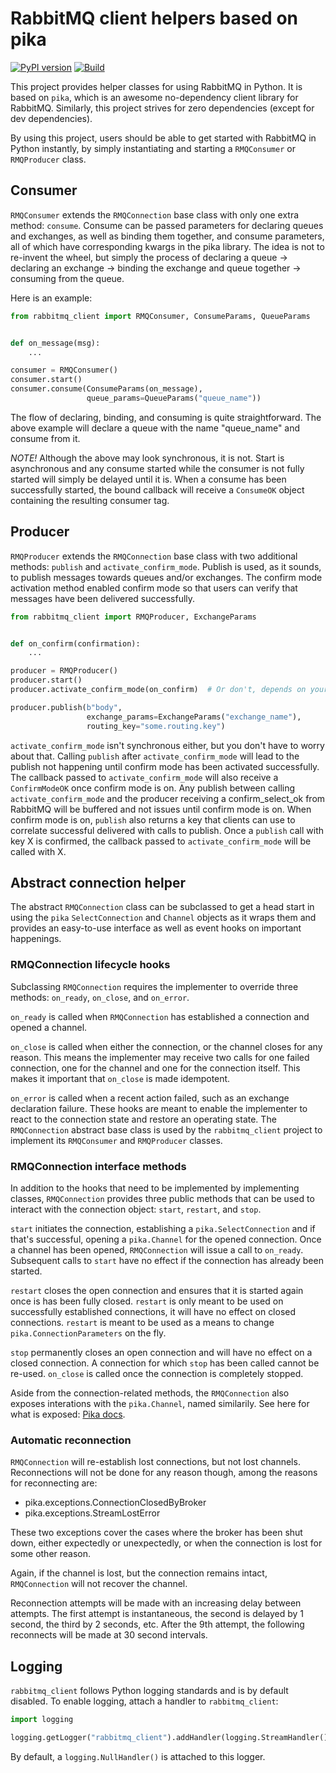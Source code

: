 # RabbitMQ client helpers based on pika
[![PyPI version](https://badge.fury.io/py/rabbitmq-client.svg)](https://badge.fury.io/py/rabbitmq-client)
[![Build](https://github.com/maansthoernvik/rabbitmq_client/actions/workflows/build.yml/badge.svg?branch=master)](https://github.com/maansthoernvik/rabbitmq_client/actions/workflows/build.yml)

This project provides helper classes for using RabbitMQ in Python. It is 
based on `pika`, which is an awesome no-dependency client library for 
RabbitMQ. Similarly, this project strives for zero dependencies (except for 
dev dependencies).

By using this project, users should be able to get started with RabbitMQ in 
Python instantly, by simply instantiating and starting a `RMQConsumer` or 
`RMQProducer` class.

## Consumer

``RMQConsumer`` extends the `RMQConnection` base class with only one extra 
method: `consume`. Consume can be passed parameters for declaring queues and
exchanges, as well as binding them together, and consume parameters, all of 
which have corresponding kwargs in the pika library. The idea is not to 
re-invent the wheel, but simply the process of declaring a queue -> declaring an
exchange -> binding the exchange and queue together -> consuming from the queue.

Here is an example:
```python
from rabbitmq_client import RMQConsumer, ConsumeParams, QueueParams


def on_message(msg):
    ...

consumer = RMQConsumer()
consumer.start()
consumer.consume(ConsumeParams(on_message),
                 queue_params=QueueParams("queue_name"))
```

The flow of declaring, binding, and consuming is quite 
straightforward. The above example will declare a queue with the name 
"queue_name" and consume from it.

*NOTE!* Although the above may look synchronous, it is not. Start is 
asynchronous 
and any consume started while the consumer is not fully started will simply be
delayed until it is. When a consume has been successfully started, the bound 
callback will receive a ``ConsumeOK`` object containing the resulting 
consumer tag.

## Producer
`RMQProducer` extends the `RMQConnection` base class with two additional 
methods: `publish` and `activate_confirm_mode`. Publish is used, as it 
sounds, to publish messages towards queues and/or exchanges. The confirm 
mode activation method enabled confirm mode so that users can verify that 
messages have been delivered successfully.

```python
from rabbitmq_client import RMQProducer, ExchangeParams


def on_confirm(confirmation):
    ...

producer = RMQProducer()
producer.start()
producer.activate_confirm_mode(on_confirm)  # Or don't, depends on your needs

producer.publish(b"body", 
                 exchange_params=ExchangeParams("exchange_name"),
                 routing_key="some.routing.key")
```

`activate_confirm_mode` isn't synchronous either, but you don't have to 
worry about that. Calling `publish` after `activate_confirm_mode` will lead 
to the publish not happening until confirm mode has been activated 
successfully. The callback passed to `activate_confirm_mode` will also 
receive a `ConfirmModeOK` once confirm mode is on. Any publish between 
calling `activate_confirm_mode` and the producer receiving a 
confirm_select_ok from RabbitMQ will be buffered and not issues until 
confirm mode is on. When confirm mode is on, `publish` also returns a key that 
clients can use to correlate successful delivered with calls to publish. 
Once a `publish` call with key X is confirmed, the callback passed to 
`activate_confirm_mode` will be called with X.

## Abstract connection helper

The abstract `RMQConnection` class can be subclassed to get a head start in
using the `pika` `SelectConnection` and `Channel` objects as it wraps them 
and provides an easy-to-use interface as well as event hooks on important
happenings.

### RMQConnection lifecycle hooks

Subclassing `RMQConnection` requires the implementer to override three methods:
`on_ready`, `on_close`, and `on_error`. 

`on_ready` is called when `RMQConnection` has established a connection and 
opened a channel. 

`on_close` is called when either the connection, or the channel closes for
any reason. This means the implementer may receive two calls for one failed 
connection, one for the channel and one for the connection itself. This 
makes it important that `on_close` is made idempotent.   

`on_error` is called when a recent action failed, such as an exchange 
declaration failure. These hooks are meant to enable the implementer to react
to the connection state and restore an operating state. The `RMQConnection` 
abstract base class is used by the `rabbitmq_client` project to implement its
`RMQConsumer` and `RMQProducer` classes.

### RMQConnection interface methods

In addition to the hooks that need to be implemented by implementing classes,
`RMQConnection` provides three public methods that can be used to interact 
with the connection object: `start`, `restart`, and `stop`.

`start` initiates the connection, establishing a `pika.SelectConnection` and
if that's successful, opening a `pika.Channel` for the opened connection. Once
a channel has been opened, `RMQConnection` will issue a call to `on_ready`. 
Subsequent calls to `start` have no effect if the connection has already been
started.

`restart` closes the open connection and ensures that it is started again once
is has been fully closed. `restart` is only meant to be used on successfully 
established connections, it will have no effect on closed connections. 
`restart` is meant to be used as a means to change `pika.ConnectionParameters`
on the fly.

`stop` permanently closes an open connection and will have no effect on a
closed connection. A connection for which `stop` has been called cannot be
re-used. `on_close` is called once the connection is completely stopped.

Aside from the connection-related methods, the `RMQConnection` also exposes
interations with the `pika.Channel`, named similarily. See here for what is
exposed: [Pika docs](https://pika.readthedocs.io/en/stable/modules/channel.html).

### Automatic reconnection

`RMQConnection` will re-establish lost connections, but not lost channels. 
Reconnections will not be done for any reason though, among the reasons for 
reconnecting are:

* pika.exceptions.ConnectionClosedByBroker
* pika.exceptions.StreamLostError

These two exceptions cover the cases where the broker has been shut down, either
expectedly or unexpectedly, or when the connection is lost for some other 
reason.

Again, if the channel is lost, but the connection remains intact, 
`RMQConnection` will not recover the channel.

Reconnection attempts will be made with an increasing delay between attempts.
The first attempt is instantaneous, the second is delayed by 1 second, the 
third by 2 seconds, etc. After the 9th attempt, the following reconnects 
will be made at 30 second intervals.

## Logging

`rabbitmq_client` follows Python logging standards and is by default disabled.
To enable logging, attach a handler to `rabbitmq_client`:

```Python
import logging

logging.getLogger("rabbitmq_client").addHandler(logging.StreamHandler())
```

By default, a `logging.NullHandler()` is attached to this logger.
